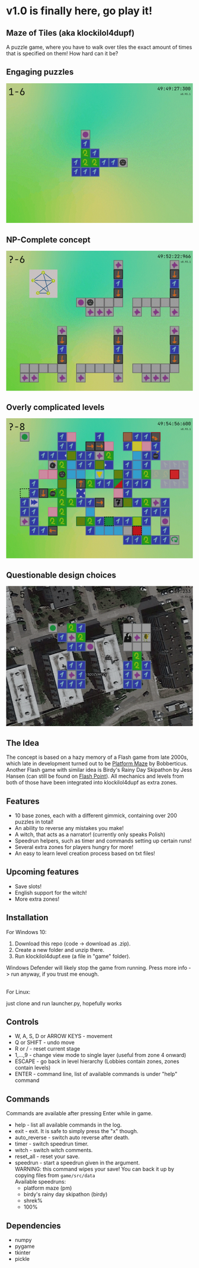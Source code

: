 # v1.0 is finally here, go play it!

## Maze of Tiles (aka klockilol4dupf)

A puzzle game, where you have to walk over tiles the exact amount of times that is specified on them! How hard can it be?

## Engaging puzzles

![ss](game/src/sprites/other/screenshot_2.gif "This can be solved in 12 different ways. One of them is <<<v<<^>><^><^^")

## NP-Complete concept

![ss](game/src/sprites/other/screenshot_3.gif "Hamiltonian Cycle reduces to this and yes, this reduction is in the right direction")

## Overly complicated levels

![ss](game/src/sprites/other/screenshot_4.gif "Not even all of the blocks that are implemented")

## Questionable design choices

![ss](game/src/sprites/other/screenshot_1.gif "this zone is currently in development, and therefore yet unavailable")

## The Idea

The concept is based on a hazy memory of a Flash game from late 2000s, which late in development turned out to be [Platform Maze](https://www.newgrounds.com/portal/view/360130) by Bobberticus.
Another Flash game with similar idea is Birdy's Rainy Day Skipathon by Jess Hansen (can still be found on [Flash Point](https://bluemaxima.org/flashpoint/)).
All mechanics and levels from both of those have been integrated into klockilol4dupf as extra zones.


## Features

- 10 base zones, each with a different gimmick, containing over 200 puzzles in total!
- An ability to reverse any mistakes you make!
- A witch, that acts as a narrator! (currently only speaks Polish)
- Speedrun helpers, such as timer and commands setting up certain runs!
- Several extra zones for players hungry for more!
- An easy to learn level creation process based on txt files!

## Upcoming features

- Save slots!
- English support for the witch!
- More extra zones!

## Installation

For Windows 10:
1) Download this repo (code -> download as .zip).
2) Create a new folder and unzip there.
3) Run klockilol4dupf.exe (a file in "game" folder).

Windows Defender will likely stop the game from running. Press more info -> run anyway, if you trust me enough.
<br/><br/>

For Linux:

just clone and run launcher.py, hopefully works

## Controls
- W, A, S, D or ARROW KEYS - movement  
- Q or SHIFT - undo move  
- R or / - reset current stage  
- 1,...,9 - change view mode to single layer (useful from zone 4 onward)  
- ESCAPE - go back in level hierarchy (Lobbies contain zones, zones contain levels)  
- ENTER - command line, list of available commands is under "help" command

## Commands

Commands are available after pressing Enter while in game.

- help - list all available commands in the log.
- exit - exit. It is safe to simply press the "x" though.
- auto_reverse - switch auto reverse after death.
- timer - switch speedrun timer.
- witch - switch witch comments.
- reset_all - reset your save.
- speedrun - start a speedrun given in the argument.   
    WARNING: this command wipes your save! You can back it up by copying files from `game/src/data`  
    Available speedruns:
  - platform maze (pm)
  - birdy's rainy day skipathon (birdy)
  - shrek%
  - 100%  


## Dependencies
* numpy
* pygame
* tkinter
* pickle
